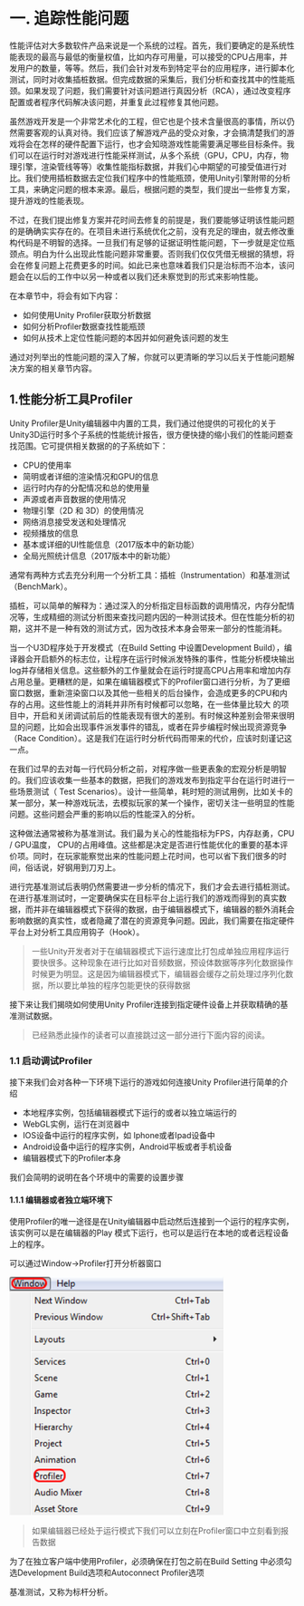 # 一. 追踪性能问题

性能评估对大多数软件产品来说是一个系统的过程。首先，我们要确定的是系统性能表现的最高与最低的衡量权值，比如内存可用量，可以接受的CPU占用率，并发用户的数量，等等。然后，我们会针对发布到特定平台的应用程序，进行脚本化测试，同时对收集插桩数据。但完成数据的采集后，我们分析和查找其中的性能瓶颈。如果发现了问题，我们需要针对该问题进行真因分析（RCA），通过改变程序配置或者程序代码解决该问题，并重复此过程修复其他问题。

虽然游戏开发是一个非常艺术化的工程，但它也是个技术含量很高的事情，所以仍然需要客观的认真对待。我们应该了解游戏产品的受众对象，才会搞清楚我们的游戏将会在怎样的硬件配置下运行，也才会知晓游戏性能需要满足哪些目标条件。我们可以在运行时对游戏进行性能采样测试，从多个系统（GPU，CPU，内存，物理引擎，渲染管线等等）收集性能指标数据，并我们心中期望的可接受值进行对比。我们使用插桩数据去定位我们程序中的性能瓶颈，使用Unity引擎附带的分析工具，来确定问题的根本来源。最后，根据问题的类型，我们提出一些修复方案，提升游戏的性能表现。

不过，在我们提出修复方案并花时间去修复的前提是，我们要能够证明该性能问题的是确确实实存在的。在项目未进行系统优化之前，没有充足的理由，就去修改重构代码是不明智的选择。一旦我们有足够的证据证明性能问题，下一步就是定位瓶颈点。明白为什么出现此性能问题非常重要。否则我们仅仅凭借无根据的猜想，将会在修复问题上花费更多的时间。如此已来也意味着我们只是治标而不治本，该问题会在以后的工作中以另一种或者以我们还未察觉到的形式来影响性能。

在本章节中，将会有如下内容：

 - 如何使用Unity Profiler获取分析数据
 - 如何分析Profiler数据查找性能瓶颈
 - 如何从技术上定位性能问题的本因并如何避免该问题的发生
 
 通过对列举出的性能问题的深入了解，你就可以更清晰的学习以后关于性能问题解决方案的相关章节内容。


## 1.性能分析工具Profiler

Unity Profiler是Unity编辑器中内置的工具，我们通过他提供的可视化的关于Unity3D运行时多个子系统的性能统计报告，很方便快捷的缩小我们的性能问题查找范围。它可提供相关数据的的子系统如下：

 - CPU的使用率
 - 简明或者详细的渲染情况和GPU的信息
 - 运行时内存的分配情况和总的使用量
 - 声源或者声音数据的使用情况
 - 物理引擎（2D 和 3D）的使用情况
 - 网络消息接受发送和处理情况
 - 视频播放的信息
 - 基本或详细的UI性能信息（2017版本中的新功能）
 - 全局光照统计信息（2017版本中的新功能）

通常有两种方式去充分利用一个分析工具：插桩（Instrumentation）和基准测试（BenchMark）。

插桩，可以简单的解释为：通过深入的分析指定目标函数的调用情况，内存分配情况等，生成精细的测试分析图来查找问题内因的一种测试技术。但在性能分析的初期，这并不是一种有效的测试方式，因为改技术本身会带来一部分的性能消耗。

当一个U3D程序处于开发模式（在Build Setting 中设置Development Build），编译器会开启额外的标志位，让程序在运行时候派发特殊的事件，性能分析模块输出log并存储相关信息。这些额外的工作量就会在运行时提高CPU占用率和增加内存占用总量。更糟糕的是，如果在编辑器模式下的Profiler窗口进行分析，为了更细窗口数据，重新渲染窗口以及其他一些相关的后台操作，会造成更多的CPU和内存的占用。这些性能上的消耗并非所有时候都可以忽略，在一些体量比较大 的项目中，开启和关闭调试前后的性能表现有很大的差别。有时候这种差别会带来很明显的问题，比如会出现事件派发事件的错乱，或者在异步编程时候出现资源竞争（Race Condition）。这是我们在运行时分析代码而带来的代价，应该时刻谨记这一点。

在我们过早的去对每一行代码分析之前，对程序做一些更表象的宏观分析是明智的。我们应该收集一些基本的数据，把我们的游戏发布到指定平台在运行时进行一些场景测试（ Test Scenarios）。设计一些简单，耗时短的测试用例，比如关卡的某一部分，某一种游戏玩法，去模拟玩家的某一个操作，密切关注一些明显的性能问题。这些问题会严重的影响以后的性能深入的分析。

这种做法通常被称为基准测试。我们最为关心的性能指标为FPS，内存赵勇，CPU / GPU温度， CPU的占用峰值。这些都是决定是否进行性能优化的重要的基本评价项。同时，在玩家能察觉出来的性能问题上花时间，也可以省下我们很多的时间，俗话说，好钢用到刀刃上。


进行完基准测试后表明仍然需要进一步分析的情况下，我们才会去进行插桩测试。在进行基准测试时，一定要确保实在目标平台上运行我们的游戏而得到的真实数据，而并非在编辑器模式下获得的数据，由于编辑器模式下，编辑器的额外消耗会影响数据的真实性，或者隐藏了潜在的资源竞争问题。因此，我们需要在指定硬件平台上对分析工具应用钩子（Hook）。

 >一些Unity开发者对于在编辑器模式下运行速度比打包成单独应用程序运行要快很多。这种现象在进行比如对音频数据，预设体数据等序列化数据操作时候更为明显。这是因为编辑器模式下，编辑器会缓存之前处理过序列化数据，所以要比单独的程序包能更快的获得数据

接下来让我们揭晓如何使用Unity Profiler连接到指定硬件设备上并获取精确的基准测试数据。

>已经熟悉此操作的读者可以直接跳过这一部分进行下面内容的阅读。



### 1.1 启动调试Profiler

接下来我们会对各种一下环境下运行的游戏如何连接Unity Profiler进行简单的介绍

 - 本地程序实例，包括编辑器模式下运行的或者以独立端运行的
 - WebGL实例，运行在浏览器中
 - IOS设备中运行的程序实例，如 Iphone或者Ipad设备中
 - Android设备中运行的程序实例，Android平板或者手机设备
 - 编辑器模式下的Profiler本身

我们会简明的说明在各个环境中的需要的设置步骤

#### 1.1.1 编辑器或者独立端环境下

使用Profiler的唯一途径是在Unity编辑器中启动然后连接到一个运行的程序实例，该实例可以是在编辑器的Play 模式下运行，也可以是运行在本地的或者远程设备上的程序。

可以通过Window->Profiler打开分析器窗口

![](/assets/1-1.png)

>如果编辑器已经处于运行模式下我们可以立刻在Profiler窗口中立刻看到报告数据

为了在独立客户端中使用Profiler，必须确保在打包之前在Build Setting 中必须勾选Development Build选项和Autoconnect Profiler选项


基准测试，又称为标杆分析。


